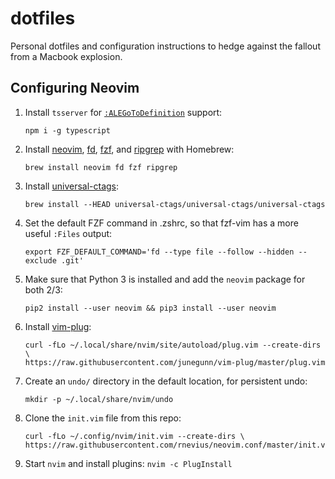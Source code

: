 # dotfiles

Personal dotfiles and configuration instructions to hedge against the fallout from a Macbook explosion.

## Configuring Neovim

1. Install `tsserver` for [`:ALEGoToDefinition`](https://github.com/dense-analysis/ale) support:
    ```
    npm i -g typescript
    ```
1. Install [neovim](https://neovim.io/), [fd](https://github.com/sharkdp/fd), [fzf](https://github.com/junegunn/fzf), and [ripgrep](https://github.com/BurntSushi/ripgrep) with Homebrew:
    ```
    brew install neovim fd fzf ripgrep
    ```
1. Install [universal-ctags](https://github.com/universal-ctags/ctags):
    ```
    brew install --HEAD universal-ctags/universal-ctags/universal-ctags
    ```
1. Set the default FZF command in .zshrc, so that fzf-vim has a more useful `:Files` output:
    ```
    export FZF_DEFAULT_COMMAND='fd --type file --follow --hidden --exclude .git'
    ```
1. Make sure that Python 3 is installed and add the `neovim` package for both 2/3:
    ```
    pip2 install --user neovim && pip3 install --user neovim
    ```
1. Install [vim-plug](https://github.com/junegunn/vim-plug):
    ```
    curl -fLo ~/.local/share/nvim/site/autoload/plug.vim --create-dirs \
    https://raw.githubusercontent.com/junegunn/vim-plug/master/plug.vim
    ```
1. Create an `undo/` directory in the default location, for persistent undo:
    ```
    mkdir -p ~/.local/share/nvim/undo
    ```
1. Clone the `init.vim` file from this repo:
    ```
    curl -fLo ~/.config/nvim/init.vim --create-dirs \
    https://raw.githubusercontent.com/rnevius/neovim.conf/master/init.vim
    ```
1. Start `nvim` and install plugins: `nvim -c PlugInstall`


